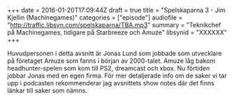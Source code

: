 +++
date = 2016-01-20T17:09:44Z
draft = true
title = "Spelskaparna 3 - Jim Kjellin (Machinegames)"
categories = ["episode"]
audiofile = "http://traffic.libsyn.com/spelskaparna/TBA.mp3"
summary = "Teknikchef på Machinegames, tidigare på Starbreeze och Amuze"
libsynid = "XXXXXX"
+++

Huvudpersonen i detta avsnitt är Jonas Lund som jobbade som utvecklare på företaget Amuze som fanns i början av 2000-talet. Amuze låg bakom headhunter-spelen som kom till PS2, dreamcast och xbox. Nu förtiden jobbar Jonas med en egen firma. För mer detaljerade info om de saker vi tar upp i podcasten rekommenderar jag avsnittets show notes där det finns länkar till saker som nämns.
